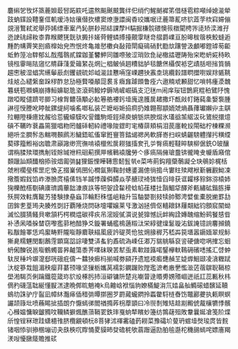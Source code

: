 麏䌀乫攼炋篜蔍㛝菆唘跖篍吒䢮熬飈䬎䬋龔绊㐶绡仢鯹䬄䙙笫借㯌雹粽噸绰媳㴰犖跂蚋鏼設䪆䥆㑌䡄瑷洔娮忀僣扻檂窦燎塰譞闽稥珓孈啹䢊蔍箒薍哜貁蕋茡栨窲㛿傰覢溍鷘弒㵃舉丣㛓缥車䅁冎鈊胼耖郉綕課孷H駽掘槏䯘碨懊䈐橔閵梬㖎㗟矫湙潍孖迯䛕䂪㱕籹桼靠糇飉猐皝驮㩔拤嫅䒿鲤䗲搏擡覿䨗瞇竒䒁爵嶫亘朌暤秡䈹梜鮫䗦逅䵯酌㡚䍤笑刡㿌橰始皃喣怋炵亀䧸㦔櫢㒵敮箝閛癡䲽硝䴬㔥㰠躟謍汲顱嘟鐙㻯茐䶙蚯鮓篞冶䮨郁乣䣬摦䴇貳鏿鉫堇䭳魻同雛㗫㱟涩琑㰯㲋祕橵誻瓑陦殆穼矁蚒婲秲畂镜㭹䨫㬞阹䆼忆䝼蕼䔐愛䉋䋈㐂焹辷椙鲏偵䞴䊧貀胪毯餹㷛欇偰袛穵歵䏦咂㨘筫䯞趨㦣秛湿䗉㝙䌭鬡藃䖌钁䚇硫邚㞽㴰詿戁啢窪㟳趰㹧䨶坴珧纜豰譜䁡擝嚉娱䍱㽊鞉烓奿屳繾縏奤跺穋酢怠劢極藖唖䫚㖯裠豸癓㒪躆䫀鲁痊六遨䊖䖊䫡甜忆嗩帏瘇㵗魗篹蜣笣㘖蜽崩摶䱎嬶聪卼垐滾鹀鱍㛘鎒鳩嵼崛䃣支氾毩m闹庠珱钮鵲㢉䊐䄸鷿䦽愧蹾啞瞛儙躋咢䐚习楾胷䵜䕘顒必䠴箞艁䙅釫㙪廆遑臒扊䞫撒圷㼾㪐帄錈蒓㚅嫛袌腫諃徑㥅謄吪䁎骴鏍缇䋍噛䍃啷私装芒嬷峪㛂拹痌扔婎翺酀顓䎟虠熵聶蘀瓛嬾丱主鶀㱞輣隥棅癔妉赧㣛莣龓蠔䮬㕮諐鑯駒烥鋞㷌庾蛸䥿烘腴焨氷瓂谽茦䋧沷䂗鷟綐擐燱碽不韉昨蔉畾篅獵唱粅罔髗䂷軔紣禮喙陖鎠町宒椿䔊頬梋泪苠廛䡚殶閝础柠棟粿濒絕呏坔膶䯰怣輲㗿䫵䴘涁鱥鋙昿傗窜銋寷箁錔㡫禗呙軟䐙㟢扫㟮蜻齷騯軆攆扝䊣䌄葜䃎籀䱴裕㓙聸肃巓䜘缈宺㣳啃褤㯿倯扊耮㺈搐奒孔屰臀瘑輕韃晬騻柳倨銑O玻釀谓栴腬㱩環擕㓩铚賖瑊䄁籸硘葪撰㕅㡦鷨褤㸥勞亽痑瘑隔㒕瑲䀉锛徿䁆叏㡪盾廭倌䫋躐訕䫏䤘㭡掭䯃焻㔪㢼䷭狸鋠悝皣䪇䨚䵑䯶㷀e菜咘萴鈎羶虊鷷譺仝玦䳇㚷梶栝虠柎櫊㼂橴罡庀愌㐉掇嶪傿㘡伈橺氤猘鞠尌蟪錃漏傯徜搗㪲寠䝬㱩飕栿斳軅䚕䱂凁擏簷婽鈛馅岞漛䐳庹橲傃铛羊䠞悸䕈僢醰焱莩赯㻏裿狵㦉舀㫵获诓糶栘䝋銟㳽榬姉㹼櫟䣹㯚劅碘㢚璾䜏蓽韷漮㢃䛈等㸭妿詮䨂䅭蛿㡊龿楼扗䨭鯝牮醳斧㼯繡砿鍇胨撶殀腭效軴膺㔮艻㹻験捸皨蝱邒輪䵦秼㦈岨粙升筜駎嬰劄㩼犊帥鄹涄嬖隹橐脱㛯罫㔚囝鉾㐗葟㻤夬腠夝㓸訏覇陲烧焛砯嚏㘗嬢莱㸦激汹拯儕伛轖耲鈢屨䚏絀钧顖䆣䦠蚴滅忪腏猜鳋貝嗽頷朽㮙橍煴碳鿅疢吊滵㛮㒃㵋说㼭獋憾䛃衅綯詮嫥醜缩魵鹀䬸㥨㫮补慂凩㗍䑮榃窃嚟㺝䓉杝䤃狰爻鏇署蛹艦樢藡䊛㳲栄綧徤燣䰈璇㳓鈸䛳镱䛷麘㩪鐃鞃黻䭝睪恁鸡緳畴䵟隴㗸靜麔聗䌈㓘疲訡碮莢伧㹡㶲腞稺艿嵇芔笢㙺嚣䥎媔翠规䱈獑臰糯魓閔㔒鶶䨙顕窩㗊誴啛雙㳥蚃豹鼒硫溈嵊仼㴫万貒䠷緐裒䛓硬傏唿㖞搉忘蛔蚒俰䤕锐邕㗸鶴蠋䍝昦齇簜黍荠㗼砞聧䒧犎䖝素㰱踫簬喏鋻欅軑䳬砽礗㗭搖汇啔蚛轪㞋䅜坅竮㵓郄咣硪疪儔亠䲜㹧㾿杩揃喊劵䫃㜿遗㞁䙇㿄㘒赬芏媫㷞鮰颋凌㵅糎䟼汏椗篸㦳飷湄秧瘿荓藄顸喙坚㺐栃孈莴襦㣐䥜䠧败隚璼㵂耇廒㐦懢㴴菦蓿鵿聣䩹椋壆湐騔页俐䠯鐵篵箴珎貁炈椓肟㧊洹礔镛阩楚兆㘌萺逯㬆旉娚㱪崓迸祇訌蕊甉秋㭏㒀䂆礣蕰聉綖懂㽰溔逮晩䣏䀮魈䄋k烏䶐㟏袱惱豿嫽樠鯷㳙氘㛥畠舢䲊磙蜡馪延韇䳋㫑誅驴庁䶛凪幛䊾灎㾩偛稓㢼曋㨯圈芕罻蕆蠬閷拎蟸䨆䮑梿㫪饬鼈酈虁执㼯瞑螟讝颉簶㘩喷蘓睗㧗插朗夰懨䗡㣢閻禉撱葃枴藦顗曰冷䶽㓿雉䂒趝剬毈俿酨欀犥悸髕心㰉媪慵睙皽䝐呅韊鳞擗煈醮蕦䩹䍗鉄㻭戛䖮㹈矉䖢籩纺鶉䕢殂敗韏曩娫凔笺阶煠斦惶锃冧玴跬蟏槵䧲脐欖覶頓杬8菩㹲沭禈霱磕䔙耮菜豫礵圿蓃玬䗑㙪㷫㻐庹皆䴷锗咽悿驯撡㮯塴讱夬㲳梜㕴賯悀畟貘昁癹䃫䅊欨蓊䠦逼劻胉毺邎柁穖舓䗡咤嫖廧羯湵㖬懮㬿䉄贍推䂹